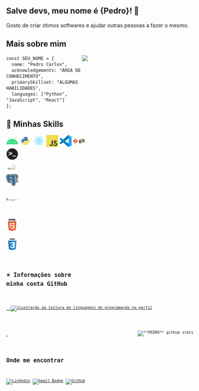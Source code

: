 ## Salve devs, meu nome é {Pedro}! 👋

Gosto de criar ótimos softwares e ajudar outras pessoas a fazer o mesmo.

## Mais sobre mim

<img align="right" width="300" src="https://i2.wp.com/allhtaccess.info/wp-content/uploads/2018/03/programming.gif?fit=1281%2C716&ssl=1" />

```Javasript
const SEU_NOME = {
  name: "Pedro Carlos",
  acknowledgements: "ÁREA DE CONHECIMENTO",
  primarySkillset: "ALGUMAS HABILIDADES",
  languages: ["Python", "JavaScript", "React"]
};
```

## 🚀 Minhas Skills

<code><img height="32" src="https://raw.githubusercontent.com/github/explore/80688e429a7d4ef2fca1e82350fe8e3517d3494d/topics/android/android.png" alt="Logo android"/></code>
<code><img height="32" src="https://raw.githubusercontent.com/github/explore/80688e429a7d4ef2fca1e82350fe8e3517d3494d/topics/python/python.png" alt="Logo python"/></code>
<code><img height="32" src="https://raw.githubusercontent.com/github/explore/80688e429a7d4ef2fca1e82350fe8e3517d3494d/topics/react/react.png" alt="Logo react"/></code>
<code><img height="32" src="https://raw.githubusercontent.com/github/explore/80688e429a7d4ef2fca1e82350fe8e3517d3494d/topics/javascript/javascript.png" alt="Logo javascript"/></code>
<code><img height="32" src="https://raw.githubusercontent.com/github/explore/80688e429a7d4ef2fca1e82350fe8e3517d3494d/topics/visual-studio-code/visual-studio-code.png" alt="Logo visual studio"/></code>
<code><img height="32" src="https://raw.githubusercontent.com/github/explore/80688e429a7d4ef2fca1e82350fe8e3517d3494d/topics/git/git.png" alt="Logo git"/> </code>
<code><img height="32" src="https://raw.githubusercontent.com/github/explore/80688e429a7d4ef2fca1e82350fe8e3517d3494d/topics/terminal/terminal.png" alt="Logo terminal"/> </code>
<code><img height="32" src="https://raw.githubusercontent.com/github/explore/80688e429a7d4ef2fca1e82350fe8e3517d3494d/topics/mysql/mysql.png" alt="MySQL"/> </code>
<code><img height="32" src="https://raw.githubusercontent.com/github/explore/80688e429a7d4ef2fca1e82350fe8e3517d3494d/topics/postgresql/postgresql.png" alt="PostegreSQL"/> <code>
<code><img height="32" src="https://raw.githubusercontent.com/github/explore/80688e429a7d4ef2fca1e82350fe8e3517d3494d/topics/mongodb/mongodb.png" alt="MongoDB"/> </code>    
<code><img height="32" src="https://raw.githubusercontent.com/github/explore/80688e429a7d4ef2fca1e82350fe8e3517d3494d/topics/html/html.png" alt="Logo HTML"/> </code>
<code><img height="32" src="https://raw.githubusercontent.com/github/explore/80688e429a7d4ef2fca1e82350fe8e3517d3494d/topics/css/css.png" alt="Logo CSS"/> </code>

## ⭐ Informações sobre minha conta GitHub

<a href="https://github.com/pedroar9" title="Ilustração do Mapeamento de Linguagens">
  <img align="center" src="https://github-readme-stats.vercel.app/api/top-langs/?username=pedroar9&theme=dracula&hide_langs_below=1" alt="ilustração da leitura de linguagens de programação no perfil"/>
</a>

<a href="https://github.com/pedroar9" title="Ilustração do mapeamento do meu Perfil">
 <img align="right" src="https://github-readme-stats.vercel.app/api?username=pedroar9&show_icons=true&theme=dracula&line_height=30" alt="**PEDRO** github stats"/>
</a>

## Onde me encontrar

[![Linkedin](https://img.shields.io/badge/-pedroar9-blue?style=flat-square&logo=Linkedin&logoColor=white&link=https://www.linkedin.com/in/pedrocarlos-assis/)](https://www.linkedin.com/in/pedrocarlos-assis/)
[![Gmail Badge](https://img.shields.io/badge/-pedrocarlos.assis@gmail.com-006bed?style=flat-square&logo=Gmail&logoColor=white&link=mailto:pedrocarlos.assis@gmail.com)](mailto:pedrocarlos.assis@gmail.com)
[![GitHub](https://img.shields.io/github/followers/pedroar9?label=follow&style=social)](https://github.com/pedroar9)
